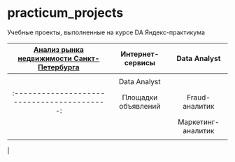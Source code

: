 # practicum_projects
Учебные проекты, выполненные на курсе DA Яндекс-практикума  

| [Анализ рынка недвижимости Санкт-Петербурга](SPb_real_estate)|Интернет-сервисы   |Data Analyst
|:-------------------------------------------:|:---------------:|:----------------:|
|                                             |                 |                  |  
|    |Data Analyst
|:-----------------------------------------:|Площадки объявлений |Fraud-аналитик
|                                           |                    |Маркетинг-аналитик
|                                           |
|
